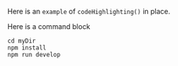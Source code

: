 Here is an `example` of `codeHighlighting()` in place.

Here is a command block

```
cd myDir
npm install
npm run develop
```